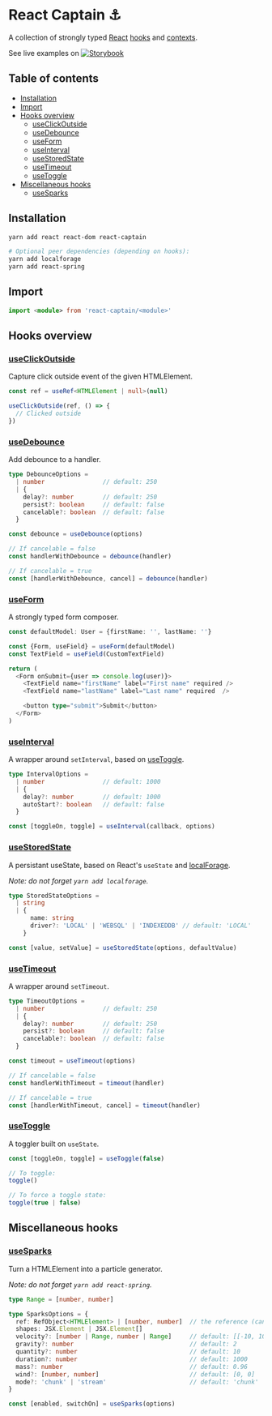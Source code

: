 # React Captain :anchor:
A collection of strongly typed [React](https://reactjs.org/)
[hooks](https://reactjs.org/docs/hooks-intro.html) and
[contexts](https://reactjs.org/docs/context.html).

See live examples on
[![Storybook](https://cdn.jsdelivr.net/gh/storybooks/brand@master/badge/badge-storybook.svg)](https://react-captain.soywod.me)

## Table of contents

  - [Installation](#installation)
  - [Import](#import)
  - [Hooks overview](#hooks-overview)
    - [useClickOutside](#useclickoutside)
    - [useDebounce](#usedebounce)
    - [useForm](#useform)
    - [useInterval](#useinterval)
    - [useStoredState](#usestoredstate)
    - [useTimeout](#usetimeout)
    - [useToggle](#usetoggle)
  - [Miscellaneous hooks](#miscellaneous-hooks)
    - [useSparks](#usesparks)

## Installation

```bash
yarn add react react-dom react-captain

# Optional peer dependencies (depending on hooks):
yarn add localforage
yarn add react-spring
```

## Import

```typescript
import <module> from 'react-captain/<module>'
```

## Hooks overview
### [useClickOutside](https://github.com/soywod/react-captain/tree/master/lib/useClickOutside)

Capture click outside event of the given HTMLElement.

```typescript
const ref = useRef<HTMLElement | null>(null)

useClickOutside(ref, () => {
  // Clicked outside
})
```

### [useDebounce](https://github.com/soywod/react-captain/tree/master/lib/useDebounce)

Add debounce to a handler.

```typescript
type DebounceOptions =
  | number                // default: 250
  | {
    delay?: number        // default: 250
    persist?: boolean     // default: false
    cancelable?: boolean  // default: false
  }

const debounce = useDebounce(options)

// If cancelable = false
const handlerWithDebounce = debounce(handler)

// If cancelable = true
const [handlerWithDebounce, cancel] = debounce(handler)
```

### [useForm](https://github.com/soywod/react-captain/tree/master/lib/useForm)

A strongly typed form composer.

```typescript
const defaultModel: User = {firstName: '', lastName: ''}

const {Form, useField} = useForm(defaultModel)
const TextField = useField(CustomTextField)

return (
  <Form onSubmit={user => console.log(user)}>
    <TextField name="firstName" label="First name" required />
    <TextField name="lastName" label="Last name" required  />

    <button type="submit">Submit</button>
  </Form>
)
```

### [useInterval](https://github.com/soywod/react-captain/tree/master/lib/useInterval)

A wrapper around `setInterval`, based on [useToggle](#usetoggle).

```typescript
type IntervalOptions =
  | number                // default: 1000
  | {
    delay?: number        // default: 1000
    autoStart?: boolean   // default: false
  }

const [toggleOn, toggle] = useInterval(callback, options)
```

### [useStoredState](https://github.com/soywod/react-captain/tree/master/lib/useStoredState)

A persistant useState, based on React's `useState` and
[localForage](https://github.com/localForage/localForage).

*Note: do not forget `yarn add localforage`.*

```typescript
type StoredStateOptions =
  | string
  | {
      name: string
      driver?: 'LOCAL' | 'WEBSQL' | 'INDEXEDDB' // default: 'LOCAL'
    }

const [value, setValue] = useStoredState(options, defaultValue)
```

### [useTimeout](https://github.com/soywod/react-captain/tree/master/lib/useTimeout)

A wrapper around `setTimeout`.

```typescript
type TimeoutOptions = 
  | number                // default: 250
  | {
    delay?: number        // default: 250
    persist?: boolean     // default: false
    cancelable?: boolean  // default: false
  }

const timeout = useTimeout(options)

// If cancelable = false
const handlerWithTimeout = timeout(handler)

// If cancelable = true
const [handlerWithTimeout, cancel] = timeout(handler)
```

### [useToggle](https://github.com/soywod/react-captain/tree/master/lib/useToggle)

A toggler built on `useState`.

```typescript
const [toggleOn, toggle] = useToggle(false)

// To toggle:
toggle()

// To force a toggle state:
toggle(true | false)
```

## Miscellaneous hooks
### [useSparks](https://github.com/soywod/react-captain/tree/master/lib/useSparks)

Turn a HTMLElement into a particle generator.

*Note: do not forget `yarn add react-spring`.*

```typescript
type Range = [number, number]

type SparksOptions = {
  ref: RefObject<HTMLElement> | [number, number]  // the reference (can be a RefObject or coordinates)
  shapes: JSX.Element | JSX.Element[]
  velocity?: [number | Range, number | Range]     // default: [[-10, 10], [17, 23]]
  gravity?: number                                // default: 2
  quantity?: number                               // default: 10
  duration?: number                               // default: 1000
  mass?: number                                   // default: 0.96
  wind?: [number, number]                         // default: [0, 0]
  mode?: 'chunk' | 'stream'                       // default: 'chunk'
}

const [enabled, switchOn] = useSparks(options)
```
